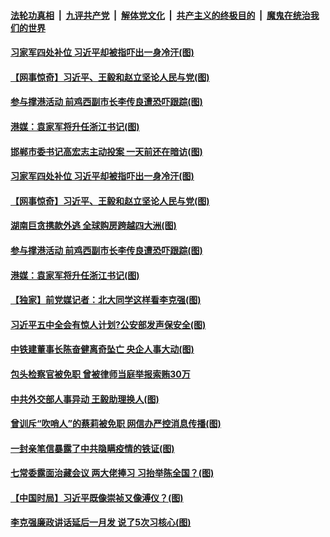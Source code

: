 

####  [法轮功真相](../../../../basic/blob/master/README.md?t=09022231) &nbsp;|&nbsp; [九评共产党](../../../../9ping.md/blob/master/README.md?t=09022231) &nbsp;|&nbsp; [解体党文化](../../../../jtdwh.md/blob/master/README.md?t=09022231)  &nbsp;|&nbsp; [共产主义的终极目的](../../../../gczydzjmd.md/blob/master/README.md?t=09022231) &nbsp;|&nbsp; [魔鬼在统治我们的世界](../../../../mgztzwmdsj.md/blob/master/README.md?t=09022231) 

#### [习家军四处补位 习近平却被指吓出一身冷汗(图)](../pages/p2/944902.md?t=09022231) 

#### [【网事惊奇】习近平、王毅和赵立坚论人民与党(图)](../pages/p2/944834.md?t=09022231) 



#### [参与撑港活动 前鸡西副市长李传良遭恐吓跟踪(图)](../pages/p2/944794.md?t=09022231) 

#### [港媒：袁家军将升任浙江书记(图)](../pages/p2/944781.md?t=09022231) 

#### [邯郸市委书记高宏志主动投案 一天前还在暗访(图)](../pages/p2/944934.md?t=09022231) 

#### [习家军四处补位 习近平却被指吓出一身冷汗(图)](../pages/p2/944902.md?t=09022231) 

#### [【网事惊奇】习近平、王毅和赵立坚论人民与党(图)](../pages/p2/944834.md?t=09022231) 

#### [湖南巨贪携款外逃 全球购房跨越四大洲(图)](../pages/p2/944851.md?t=09022231) 



#### [参与撑港活动 前鸡西副市长李传良遭恐吓跟踪(图)](../pages/p2/944794.md?t=09022231) 

#### [港媒：袁家军将升任浙江书记(图)](../pages/p2/944781.md?t=09022231) 

#### [【独家】前党媒记者：北大同学这样看李克强(图)](../pages/p2/944525.md?t=09022231) 

#### [习近平五中全会有惊人计划?公安部发声保安全(图)](../pages/p2/944738.md?t=09022231) 

#### [中铁建董事长陈奋健离奇坠亡 央企人事大动(图)](../pages/p2/944724.md?t=09022231) 


#### [包头检察官被免职 曾被律师当庭举报索贿30万](../pages/p2/944720.md?t=09022231) 

#### [中共外交部人事异动 王毅助理换人(图)](../pages/p2/944714.md?t=09022231) 

#### [曾训斥“吹哨人”的蔡莉被免职 网信办严控消息传播(图)](../pages/p2/944690.md?t=09022231) 

#### [一封亲笔信暴露了中共隐瞒疫情的铁证(图)](../pages/p2/944699.md?t=09022231) 


#### [七常委露面治藏会议 两大佬捧习 习抬举陈全国？(图)](../pages/p2/944680.md?t=09022231) 

#### [【中国时局】习近平既像崇祯又像溥仪？(图)](../pages/p2/944642.md?t=09022231) 

#### [李克强廉政讲话延后一月发 说了5次习核心(图)](../pages/p2/944651.md?t=09022231) 

